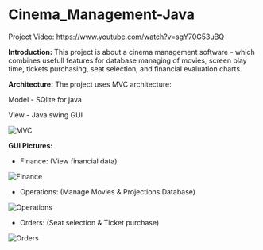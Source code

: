 # Cinema_Management-Java

Project Video: https://www.youtube.com/watch?v=sgY70G53uBQ

**Introduction:**
This project is about a cinema management software - which combines usefull features for database managing of movies, screen play time, tickets purchasing, seat selection, and financial evaluation charts.

**Architecture:**
The project uses MVC architecture:

Model - SQlite for java

View - Java swing GUI

![MVC](https://user-images.githubusercontent.com/7150655/122886569-c029c100-d348-11eb-9409-3bb8d799cccd.png)

**GUI Pictures:**

- Finance: (View financial data)

![Finance](https://user-images.githubusercontent.com/7150655/122888385-8063d900-d34a-11eb-8336-4bfb748cfd40.png)

- Operations: (Manage Movies & Projections Database)

![Operations](https://user-images.githubusercontent.com/7150655/122888412-85c12380-d34a-11eb-9697-a9012bebefab.png)

- Orders: (Seat selection & Ticket purchase)

![Orders](https://user-images.githubusercontent.com/7150655/122888430-88bc1400-d34a-11eb-8219-61fe475a5222.png)

